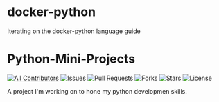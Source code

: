 # docker-python
Iterating on the docker-python language guide

# Python-Mini-Projects

[![All Contributors](https://img.shields.io/github/contributors/dnakolan/docker-python)](#contributors-)
![Issues](https://img.shields.io/github/issues/dnakolan/docker-python)
![Pull Requests](https://img.shields.io/github/issues-pr/dnakolan/docker-python?)
![Forks](https://img.shields.io/github/forks/dnakolan/docker-python)
![Stars](https://img.shields.io/github/stars/dnakolan/docker-python)
![License](https://img.shields.io/github/license/dnakolan/docker-python)

A project I'm working on to hone my python developmen skills.